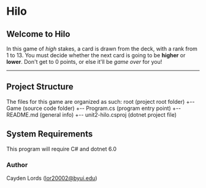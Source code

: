 # Hilo
## Welcome to Hilo
In this game of *high* stakes, a card is drawn from the deck, with a rank from 1 to 13. You must decide whether 
the next card is going to be **higher** or **lower**. Don't get to 0 points, or else it'll be *game over* for you!

---

## Project Structure
The files for this game are organized as such: 
root                    (project root folder)
+-- Game                (source code folder)
+-- Program.cs          (program entry point)
+-- README.md           (general info)
+-- unit2-hilo.csproj       (dotnet project file)

## System Requirements
This program will require C# and dotnet 6.0 

### Author
Cayden Lords (lor20002@byui.edu)